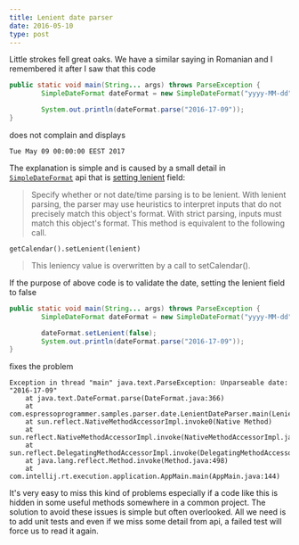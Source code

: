 ```yaml
---
title: Lenient date parser
date: 2016-05-10
type: post
---
```


Little strokes fell great oaks. We have a similar saying in Romanian and I remembered it after I saw that this code

```java
public static void main(String... args) throws ParseException {
        SimpleDateFormat dateFormat = new SimpleDateFormat("yyyy-MM-dd");

        System.out.println(dateFormat.parse("2016-17-09"));
}
```

does not complain and displays

```
Tue May 09 00:00:00 EEST 2017
```

The explanation is simple and is caused by a small detail in [`SimpleDateFormat`][simpledateformat-api] api that is [setting lenient][simpledateformat-setlenient-api] field:

>Specify whether or not date/time parsing is to be lenient. With lenient parsing, the parser may use heuristics to interpret inputs that do not precisely match this object's format. With strict parsing, inputs must match this object's format.
This method is equivalent to the following call.
>
    getCalendar().setLenient(lenient)

>This leniency value is overwritten by a call to setCalendar().

If the purpose of above code is to validate the date, setting the lenient field to false
```java
public static void main(String... args) throws ParseException {
        SimpleDateFormat dateFormat = new SimpleDateFormat("yyyy-MM-dd");

        dateFormat.setLenient(false);
        System.out.println(dateFormat.parse("2016-17-09"));
}
```

fixes the problem

```
Exception in thread "main" java.text.ParseException: Unparseable date: "2016-17-09"
	at java.text.DateFormat.parse(DateFormat.java:366)
	at com.espressoprogrammer.samples.parser.date.LenientDateParser.main(LenientDateParser.java:13)
	at sun.reflect.NativeMethodAccessorImpl.invoke0(Native Method)
	at sun.reflect.NativeMethodAccessorImpl.invoke(NativeMethodAccessorImpl.java:62)
	at sun.reflect.DelegatingMethodAccessorImpl.invoke(DelegatingMethodAccessorImpl.java:43)
	at java.lang.reflect.Method.invoke(Method.java:498)
	at com.intellij.rt.execution.application.AppMain.main(AppMain.java:144)
```

It's very easy to miss this kind of problems especially if a code like this is hidden in some useful methods somewhere in a common project. The solution to avoid these issues is simple but often overlooked. All we need is to add unit tests and even if we miss some detail from api, a failed test will force us to read it again.

[simpledateformat-api]: https://docs.oracle.com/javase/8/docs/api/java/text/SimpleDateFormat.html "Class SimpleDateFormat"
[simpledateformat-setlenient-api]: https://docs.oracle.com/javase/8/docs/api/java/text/DateFormat.html#setLenient-boolean-
